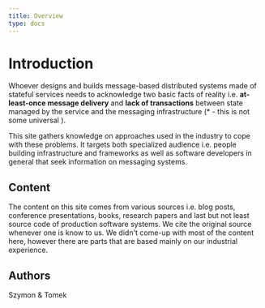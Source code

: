 ```yaml
---
title: Overview
type: docs
---
```


# Introduction

Whoever designs and builds message-based distributed systems made of stateful services needs to acknowledge two basic facts of reality i.e. **at-least-once message delivery** and **lack of transactions** between state managed by the service and the messaging infrastructure  (* - this is not some universal ). 

This site gathers knowledge on approaches used in the industry to cope with these problems. It targets both specialized audience i.e. people building infrastructure and frameworks as well as software developers in general that seek information on messaging systems.

## Content

The content on this site comes from various sources i.e. blog posts, conference presentations, books, research papers and last but not least source code of production software systems. We cite the original source whenever one is know to us. We didn't come-up with most of the content here, however there are parts that are based mainly on our industrial experience.

## Authors

Szymon & Tomek